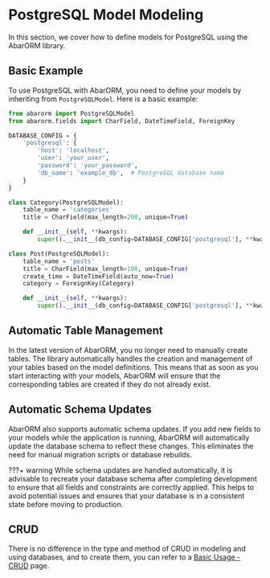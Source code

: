 # PostgreSQL Model Modeling

In this section, we cover how to define models for PostgreSQL using the AbarORM library.

## Basic Example

To use PostgreSQL with AbarORM, you need to define your models by inheriting from `PostgreSQLModel`. Here is a basic example:


```python
from abarorm import PostgreSQLModel
from abarorm.fields import CharField, DateTimeField, ForeignKey

DATABASE_CONFIG = {
    'postgresql': {
        'host': 'localhost',
        'user': 'your_user',
        'password': 'your_password',
        'db_name': 'example_db',  # PostgreSQL database name
    }
}

class Category(PostgreSQLModel):
    table_name = 'categories'
    title = CharField(max_length=200, unique=True)

    def __init__(self, **kwargs):
        super().__init__(db_config=DATABASE_CONFIG['postgresql'], **kwargs)

class Post(PostgreSQLModel):
    table_name = 'posts'
    title = CharField(max_length=100, unique=True)
    create_time = DateTimeField(auto_now=True)
    category = ForeignKey(Category)

    def __init__(self, **kwargs):
        super().__init__(db_config=DATABASE_CONFIG['postgresql'], **kwargs)

```

## Automatic Table Management
In the latest version of AbarORM, you no longer need to manually create tables. The library automatically handles the creation and management of your tables based on the model definitions. This means that as soon as you start interacting with your models, AbarORM will ensure that the corresponding tables are created if they do not already exist.

## Automatic Schema Updates
AbarORM also supports automatic schema updates. If you add new fields to your models while the application is running, AbarORM will automatically update the database schema to reflect these changes. This eliminates the need for manual migration scripts or database rebuilds.

???+ warning
    While schema updates are handled automatically, it is advisable to recreate your database schema after completing development to ensure that all fields and constraints are correctly applied. This helps to avoid potential issues and ensures that your database is in a consistent state before moving to production.


## CRUD
There is no difference in the type and method of CRUD in modeling and using databases, and to create them, you can refer to a [Basic Usage - CRUD](/basic_usage/#step-3-perform-crud-operations) page.